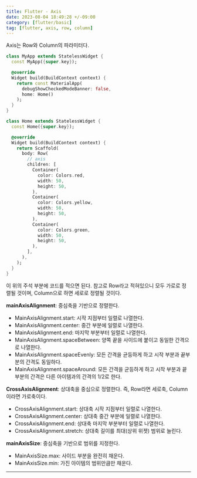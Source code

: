 ```yaml
---
title: Flutter - Axis
date: 2023-08-04 18:49:28 +/-09:00
category: [flutter/basic]
tag: [flutter, axis, row, column]
---
```


Axis는 Row와 Column의 파라미터다.

```dart
class MyApp extends StatelessWidget {
  const MyApp({super.key});

  @override
  Widget build(BuildContext context) {
    return const MaterialApp(
      debugShowCheckedModeBanner: false,
      home: Home()
    );
  }
}

class Home extends StatelessWidget {
  const Home({super.key});

  @override
  Widget build(BuildContext context) {
    return Scaffold(
      body: Row(
        // axis
        children: [
          Container(
            color: Colors.red,
            width: 50,
            height: 50,
          ),
          Container(
            color: Colors.yellow,
            width: 50,
            height: 50,
          ),
          Container(
            color: Colors.green,
            width: 50,
            height: 50,
          ),
        ],
      ),
    );
  }
}
```

이 위의 주석 부분에 코드를 적으면 된다.
참고로 Row라고 적혀있으니 모두 가로로 정렬될 것이며,
Column으로 하면 세로로 정렬될 것이다.

**mainAxisAlignment**: 중심축을 기반으로 정렬한다.
 * MainAxisAlignment.start: 시작 지점부터 일렬로 나열한다.
 * MainAxisAlignment.center: 중간 부분에 일렬로 나열한다.
 * MainAxisAlignment.end: 마지막 부분부터 일렬로 나열한다.
 * MainAxisAlignment.spaceBetween: 양쪽 끝을 사이드에 붙이고 동일한 간격으로 나열한다.
 * MainAxisAlignment.spaceEvenly: 모든 간격을 균등하게 하고 시작 부분과 끝부분의 간격도 동일하다.
 * MainAxisAlignment.spaceAround: 모든 간격을 균등하게 하고 시작 부분과 끝부분의 간격은 다른 아이템과의 간격의 1/2로 한다.

**CrossAxisAlignment**: 상대축을 중심으로 정렬한다. 즉, Row라면 세로축, Column이라면 가로축이다.
* CrossAxisAlignment.start: 상대축 시작 지점부터 일렬로 나열한다.
* CrossAxisAlignment.center: 상대축 중간 부분에 일렬로 나열한다.
* CrossAxisAlignment.end: 상대축 마지막 부분부터 일렬로 나열한다.
* CrossAxisAlignment.stretch: 상대축 길이를 최대(상위 위젯) 범위로 늘린다.

**mainAxisSize**: 중심축을 기반으로 범위를 지정한다.
* MainAxisSize.max: 사이드 부분을 완전히 채운다.
* MainAxisSize.min: 가진 아이템의 범위만큼만 채운다.

---